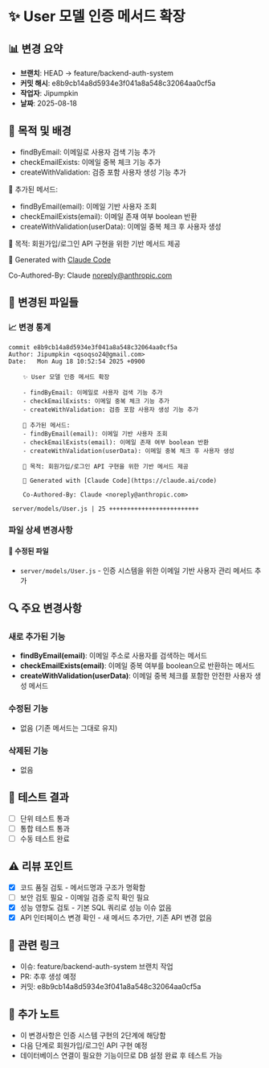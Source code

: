# ✨ User 모델 인증 메서드 확장

## 📊 변경 요약
- **브랜치**: HEAD -> feature/backend-auth-system
- **커밋 해시**: e8b9cb14a8d5934e3f041a8a548c32064aa0cf5a
- **작업자**: Jipumpkin
- **날짜**: 2025-08-18

## 🎯 목적 및 배경
- findByEmail: 이메일로 사용자 검색 기능 추가
- checkEmailExists: 이메일 중복 체크 기능 추가
- createWithValidation: 검증 포함 사용자 생성 기능 추가

🧪 추가된 메서드:
- findByEmail(email): 이메일 기반 사용자 조회
- checkEmailExists(email): 이메일 존재 여부 boolean 반환
- createWithValidation(userData): 이메일 중복 체크 후 사용자 생성

🎯 목적: 회원가입/로그인 API 구현을 위한 기반 메서드 제공

🤖 Generated with [Claude Code](https://claude.ai/code)

Co-Authored-By: Claude <noreply@anthropic.com>

## 📁 변경된 파일들

### 📈 변경 통계
```
commit e8b9cb14a8d5934e3f041a8a548c32064aa0cf5a
Author: Jipumpkin <qsoqso24@gmail.com>
Date:   Mon Aug 18 10:52:54 2025 +0900

    ✨ User 모델 인증 메서드 확장
    
    - findByEmail: 이메일로 사용자 검색 기능 추가
    - checkEmailExists: 이메일 중복 체크 기능 추가
    - createWithValidation: 검증 포함 사용자 생성 기능 추가
    
    🧪 추가된 메서드:
    - findByEmail(email): 이메일 기반 사용자 조회
    - checkEmailExists(email): 이메일 존재 여부 boolean 반환
    - createWithValidation(userData): 이메일 중복 체크 후 사용자 생성
    
    🎯 목적: 회원가입/로그인 API 구현을 위한 기반 메서드 제공
    
    🤖 Generated with [Claude Code](https://claude.ai/code)
    
    Co-Authored-By: Claude <noreply@anthropic.com>

 server/models/User.js | 25 +++++++++++++++++++++++++
```

### 파일 상세 변경사항

#### 📝 수정된 파일
- `server/models/User.js` - 인증 시스템을 위한 이메일 기반 사용자 관리 메서드 추가

## 🔍 주요 변경사항
<!-- 각 변경사항의 구체적인 설명 -->

### 새로 추가된 기능
- **findByEmail(email)**: 이메일 주소로 사용자를 검색하는 메서드
- **checkEmailExists(email)**: 이메일 중복 여부를 boolean으로 반환하는 메서드
- **createWithValidation(userData)**: 이메일 중복 체크를 포함한 안전한 사용자 생성 메서드

### 수정된 기능
- 없음 (기존 메서드는 그대로 유지)

### 삭제된 기능
- 없음

## 🧪 테스트 결과
<!-- 실행한 테스트와 결과 -->
- [ ] 단위 테스트 통과
- [ ] 통합 테스트 통과
- [ ] 수동 테스트 완료

## ⚠️ 리뷰 포인트
<!-- 팀원들이 특히 봐야 할 부분 -->
- [x] 코드 품질 검토 - 메서드명과 구조가 명확함
- [ ] 보안 검토 필요 - 이메일 검증 로직 확인 필요
- [x] 성능 영향도 검토 - 기본 SQL 쿼리로 성능 이슈 없음
- [x] API 인터페이스 변경 확인 - 새 메서드 추가만, 기존 API 변경 없음

## 🔗 관련 링크
- 이슈: feature/backend-auth-system 브랜치 작업
- PR: 추후 생성 예정
- 커밋: e8b9cb14a8d5934e3f041a8a548c32064aa0cf5a

## 📝 추가 노트
<!-- 팀원들이 알아야 할 중요한 사항들 -->
- 이 변경사항은 인증 시스템 구현의 2단계에 해당함
- 다음 단계로 회원가입/로그인 API 구현 예정
- 데이터베이스 연결이 필요한 기능이므로 DB 설정 완료 후 테스트 가능
